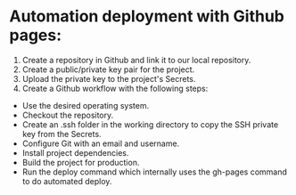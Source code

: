 # Automation deployment with Github pages:

1. Create a repository in Github and link it to our local repository.
2. Create a public/private key pair for the project.
3. Upload the private key to the project's Secrets.
4. Create a Github workflow with the following steps:

- Use the desired operating system.
- Checkout the repository.
- Create an .ssh folder in the working directory to copy the SSH private key from the Secrets.
- Configure Git with an email and username.
- Install project dependencies.
- Build the project for production.
- Run the deploy command which internally uses the gh-pages command to do automated deploy.
